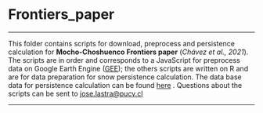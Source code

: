 # Frontiers_paper

***

This folder contains scripts for download, preprocess and persistence calculation for **Mocho-Choshuenco Frontiers paper** (*Chávez et al., 2021*). The scripts are in order and corresponds to a JavaScript for preprocess data on Google Earth Engine ([GEE](https://earthengine.google.com/)); the others scripts are written on R and are for data preparation for snow persistence calculation.  The data base data for persistence calculation can be found [here]() .   Questions about the scripts can be sent to jose.lastra@pucv.cl

***
